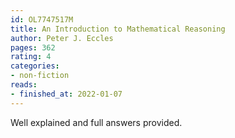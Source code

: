```yaml
---
id: OL7747517M
title: An Introduction to Mathematical Reasoning
author: Peter J. Eccles
pages: 362
rating: 4
categories:
- non-fiction
reads:
- finished_at: 2022-01-07
---
```


Well explained and full answers provided.
